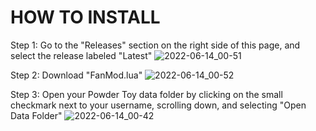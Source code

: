 # HOW TO INSTALL

Step 1: Go to the "Releases" section on the right side of this page, and select the release labeled "Latest"
![2022-06-14_00-51](https://user-images.githubusercontent.com/59275598/173496042-b9613314-e90a-4a8d-b9da-8aab34cf2086.png)

Step 2: Download "FanMod.lua"
![2022-06-14_00-52](https://user-images.githubusercontent.com/59275598/173496096-ebf46f65-e753-4704-ae3e-42a082d8f778.png)

Step 3: Open your Powder Toy data folder by clicking on the small checkmark next to your username, scrolling down, and selecting "Open Data Folder"
![2022-06-14_00-42](https://user-images.githubusercontent.com/59275598/173496213-de072aad-eaa1-4b1a-8cc4-89c007d07781.png)
